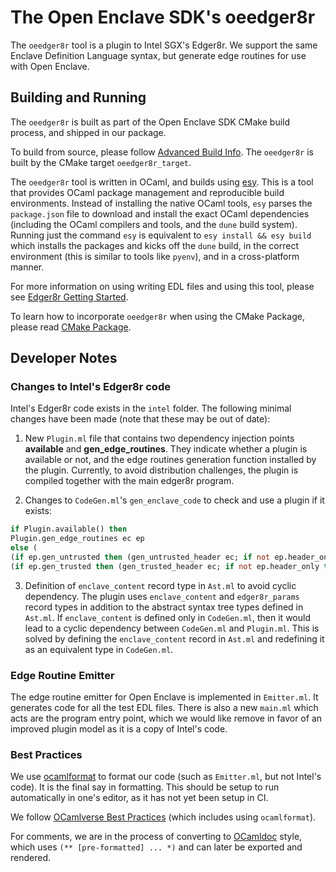 The Open Enclave SDK's oeedger8r
================================

The `oeedger8r` tool is a plugin to Intel SGX's Edger8r. We support the same
Enclave Definition Language syntax, but generate edge routines for use with Open
Enclave.

Building and Running
--------------------

The `oeedger8r` is built as part of the Open Enclave SDK CMake build process,
and shipped in our package.

To build from source, please follow
[Advanced Build Info](../../docs/GettingStartedDocs/Contributors/AdvancedBuildInfo.md).
The `oeedger8r` is built by the CMake target `oeedger8r_target`.

The `oeedger8r` tool is written in OCaml, and builds using
[esy](https://esy.sh/). This is a tool that provides OCaml package management
and reproducible build environments. Instead of installing the native OCaml
tools, `esy` parses the `package.json` file to download and install the exact
OCaml dependencies (including the OCaml compilers and tools, and the `dune`
build system). Running just the command `esy` is equivalent to `esy install &&
esy build` which installs the packages and kicks off the `dune` build, in the
correct environment (this is similar to tools like `pyenv`), and in a
cross-platform manner.

For more information on using writing EDL files and using this tool, please see
[Edger8r Getting Started](../../docs/GettingStartedDocs/Edger8rGettingStarted.md).

To learn how to incorporate `oeedger8r` when using the CMake Package, please
read [CMake Package](../../cmake/sdk_cmake_targets_readme.md).

Developer Notes
---------------

### Changes to Intel's Edger8r code

Intel's Edger8r code exists in the `intel` folder. The following minimal changes
have been made (note that these may be out of date):

1. New `Plugin.ml` file that contains two dependency injection points
   **available** and **gen_edge_routines**. They indicate whether a plugin is
   available or not, and the edge routines generation function installed by the
   plugin. Currently, to avoid distribution challenges, the plugin is compiled
   together with the main edger8r program.

2. Changes to `CodeGen.ml`'s `gen_enclave_code` to check and use a plugin if it exists:
```ocaml
if Plugin.available() then
Plugin.gen_edge_routines ec ep
else (
(if ep.gen_untrusted then (gen_untrusted_header ec; if not ep.header_only then gen_untrusted_source ec));
(if ep.gen_trusted then (gen_trusted_header ec; if not ep.header_only then gen_trusted_source ec))
```

3. Definition of `enclave_content` record type in `Ast.ml` to avoid cyclic
   dependency. The plugin uses `enclave_content` and `edger8r_params` record
   types in addition to the abstract syntax tree types defined in `Ast.ml`. If
   `enclave_content` is defined only in `CodeGen.ml`, then it would lead to a
   cyclic dependency between `CodeGen.ml` and `Plugin.ml`. This is solved by
   defining the `enclave_content` record in `Ast.ml` and redefining it as an
   equivalent type in `CodeGen.ml`.

### Edge Routine Emitter

The edge routine emitter for Open Enclave is implemented in `Emitter.ml`. It
generates code for all the test EDL files. There is also a new `main.ml` which
acts are the program entry point, which we would like remove in favor of an
improved plugin model as it is a copy of Intel's code.

### Best Practices

We use [ocamlformat](https://github.com/ocaml-ppx/ocamlformat) to format our
code (such as `Emitter.ml`, but not Intel's code). It is the final say in
formatting. This should be setup to run automatically in one's editor, as it has
not yet been setup in CI.

We follow [OCamlverse Best Practices](https://ocamlverse.github.io/content/best_practices.html)
(which includes using `ocamlformat`).

For comments, we are in the process of converting to
[OCamldoc](https://ocamlverse.github.io/content/documentation_guidelines.html)
style, which uses `(** [pre-formatted] ... *)` and can later be exported and
rendered.
